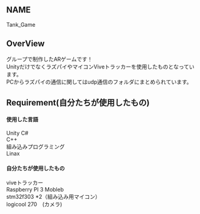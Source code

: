 ##  NAME
  
Tank_Game

## OverView
  
グループで制作したARゲームです！  
UnityだけでなくラズパイやマイコンViveトラッカーを使用したものとなっています。  
PCからラズパイの通信に関してはudp通信のフォルダにまとめられています。  

## Requirement(自分たちが使用したもの)
  
#### 使用した言語
Unity C#  
C++  
組み込みプログラミング  
Linax  


#### 自分たちが使用したもの
viveトラッカー  
Raspberry PI 3 Mobleb     
stm32f303 *2（組み込み用マイコン）  
logicool 270　(カメラ)  



